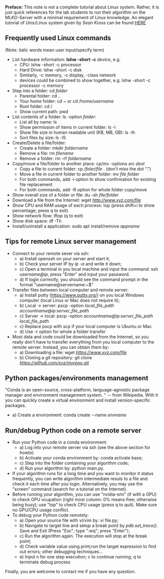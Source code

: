 **Preface:** This note is not a complete tutorial about Linux system. Rather, it is just quick references for the lab students to run their algorithm on the MLKD-Server with a minimal requirement of Linux knowledge. An elegant tutorial of Unix/Linux system given by _Sean Kross_ can be found [HERE](https://github.com/hellotem/the-unix-workbench)

## Frequently used Linux commands
(Note: italic words mean user input/specify term)
 * List hardware information: **lshw -short -c** _device_, e.g.
   - CPU: lshw -short -c processor
   - Hard Drive: lshw -short -c disk
   - Similarly, -c memory, -c display, -class network
   - devices could be combined to show together, e.g. lshw -short -c processor -c memory
 * Step into a folder: cd _folder_
   - Parental folder: cd ..
   - Your home folder: cd ~ or cd /home/_username_
   - Root folder: cd /
   - Show current path: pwd
 * List contents of a folder: ls -option _folder_: 
   - List all by name: ls 
   - Show permission of items in current folder: ls -l
   - Show file size in human readable unit (KB, MB, GB): ls -lh
   - Sort files by size: ls -lS
 * Create/Delete a file/folder: 
   - Create a folder: mkdir _foldername_
   - Remove a file: rm _filename_
   - Remove a folder: rm -rf _foldername_
 * Copy/move a file/folder to another place: cp/mv -options _src dest_ 
   - Copy a file to current folder: cp _/foler/file_ . (don't miss the dot ".")
   - Move a file in current folder to another folder: mv _file folder_
   - For both commands, add -i option to show confirmation for existing file replacement
   - For both commands, add -R option for whole folder copy/move
  * Show overall size of a folder or file: du -sh _file/folder_
  * Download a file from the Internet: wget _http://www.xyz.com/file_
  * Show CPU and RAM usage of each process: top (press shift+i to show percentage; press q to exit)
  * Show network flow: iftop (q to exit)
  * Show disk space: df -Th
  * Install/uninstall a application: sudo apt install/remove _appname_

## Tips for remote Linux server management
* Connect to your remote sever via ssh: 
  - a) Install openssh on your server and start it;
  - b) Check your server IP by *ip -a* and write it down;
  - c) Open a terminal in you local machine and input the command: ssh _username@ip_, press "Enter" and input your password. 
  - d) If login correctly, you should see the command prompt in the format "username@servername:~$"
* Transfer files between local computer and remote server: 
  - a) Install putty (https://www.putty.org/) on you local Windows computer (local Linux or Mac does not require it); 
  - b) Local -> server: pscp -option _local_file_path accountname@ip:server_file_path_
  - c) Server -> local: pscp -option _accountname@ip:server_file_path local_file_path_
  - c) Replace pscp with scp if your local computer is Ubuntu or Mac
  - d) Use -r option for whole a folder transfer
* Most data and code could be downloaded from the Internet, so you really don't have to transfer everything from you local computer to the remote server. Instead, you can obtain them by: 
  - a) Downloading a file: wget _https://www.xyz.com/file_ 
  - b) Cloning a git repository: git clone _https://github.com/xyz/myrepo.git_ 
  
## Python packages/environments management
"Conda is an open-source, cross-platform, language-agnostic package manager and environment management system. " -- from Wikipedia. With it you can quickly create a virtual environment and install version-specific packages.
  - a) Create a environment: conda create --name _envname_
## Run/debug Python code on a remote server
* Run your Python code in a conda environment: 
  - a) Log into your remote server via ssh (see the above section for howto)
  - b) Activate your conda environment by: conda activate base; 
  - c) Step into the folder containing your algorithm code; 
  - d) Run your algorithm by: python main.py.
* If your algorithm runs for a long time and you want to monitor it status frequently, you can write algorithm intermediate resuls to a file and check it each time after you login. Alternatively, you may use the "screen" command (search for a tutorial on the Internet).
* Before running your algorithm, you can use "nvidia-smi" (if with a GPU) to check GPU ocupation (right most column: 0% means free; otherwise being busy); use "top" to check CPU usage (press q to quit). Make sure no GPU/CPU usage conflict.
* To debug your Python code remotely:
  - a) Open your source file with vi/vim by: vi file.py;
  - b) Navigate to target line and setup a break point by _pdb.set_trace()_. Save and Exit (Press "Esc"; type ":wq"; press "Enter");
  - c) Run the algorithm again. The execution will stop at the break point;
  - d) Check variable value using print;run the target expression to find out errors; other debugging techniques...
  - e) Input n for one step execution; c to continue running; q to terminate debug process
 
Finally, you are welcome to contact me if you have any question.

